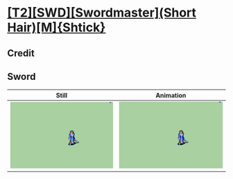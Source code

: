 # [\[T2\]\[SWD\]\[Swordmaster\]\(Short Hair\)\[M\]{Shtick}](../)

## Credit


	
## Sword

| Still | Animation |
| :---: | :-------: |
| ![Sword still](./Sword_000.png) | ![Sword animation](./Sword.gif) |
